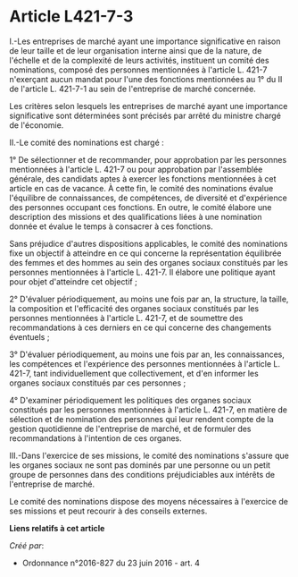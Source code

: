 # Article L421-7-3

I.-Les entreprises de marché ayant une importance significative en raison de leur taille et de leur organisation interne
ainsi que de la nature, de l'échelle et de la complexité de leurs activités, instituent un comité des nominations, composé
des personnes mentionnées à l'article L. 421-7 n'exerçant aucun mandat pour l'une des fonctions mentionnées au 1° du II de
l'article L. 421-7-1 au sein de l'entreprise de marché concernée. 

Les critères selon lesquels les entreprises de marché ayant une importance significative sont déterminées sont précisés par
arrêté du ministre chargé de l'économie. 

II.-Le comité des nominations est chargé : 

1° De sélectionner et de recommander, pour approbation par les personnes mentionnées à l'article L. 421-7 ou pour approbation
par l'assemblée générale, des candidats aptes à exercer les fonctions mentionnées à cet article en cas de vacance. À cette
fin, le comité des nominations évalue l'équilibre de connaissances, de compétences, de diversité et d'expérience des
personnes occupant ces fonctions. En outre, le comité élabore une description des missions et des qualifications liées à une
nomination donnée et évalue le temps à consacrer à ces fonctions. 

Sans préjudice d'autres dispositions applicables, le comité des nominations fixe un objectif à atteindre en ce qui concerne
la représentation équilibrée des femmes et des hommes au sein des organes sociaux constitués par les personnes mentionnées à
l'article L. 421-7. Il élabore une politique ayant pour objet d'atteindre cet objectif ; 

2° D'évaluer périodiquement, au moins une fois par an, la structure, la taille, la composition et l'efficacité des organes
sociaux constitués par les personnes mentionnées à l'article L. 421-7, et de soumettre des recommandations à ces derniers en
ce qui concerne des changements éventuels ; 

3° D'évaluer périodiquement, au moins une fois par an, les connaissances, les compétences et l'expérience des personnes
mentionnées à l'article L. 421-7, tant individuellement que collectivement, et d'en informer les organes sociaux constitués
par ces personnes ; 

4° D'examiner périodiquement les politiques des organes sociaux constitués par les personnes mentionnées à l'article L.
421-7, en matière de sélection et de nomination des personnes qui leur rendent compte de la gestion quotidienne de
l'entreprise de marché, et de formuler des recommandations à l'intention de ces organes. 

III.-Dans l'exercice de ses missions, le comité des nominations s'assure que les organes sociaux ne sont pas dominés par une
personne ou un petit groupe de personnes dans des conditions préjudiciables aux intérêts de l'entreprise de marché. 

Le comité des nominations dispose des moyens nécessaires à l'exercice de ses missions et peut recourir à des conseils
externes.

**Liens relatifs à cet article**

_Créé par_:

  - Ordonnance n°2016-827 du 23 juin 2016 - art. 4
